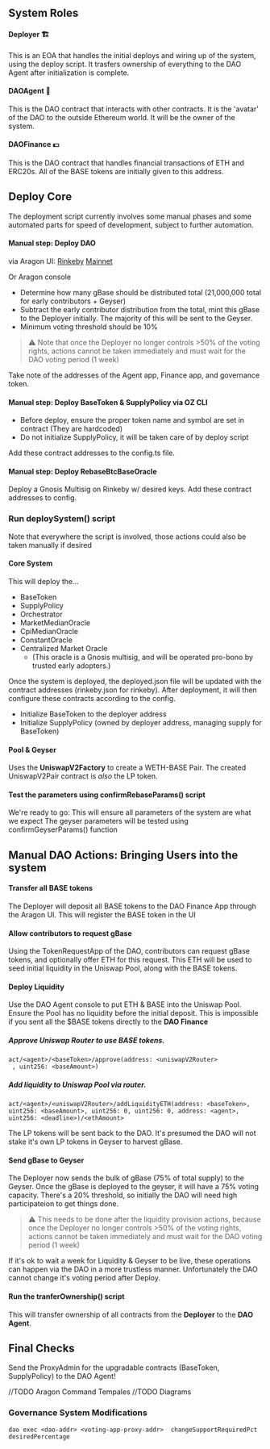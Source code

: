 ## System Roles 
#### Deployer 🏗
This is an EOA that handles the initial deploys and wiring up of the system, using the deploy script. It trasfers ownership of everything to the DAO Agent after initialization is complete.

#### DAOAgent 🤖
This is the DAO contract that interacts with other contracts. It is the 'avatar' of the DAO to the outside Ethereum world. It will be the owner of the system.

#### DAOFinance 💵
This is the DAO contract that handles financial transactions of ETH and ERC20s. All of the BASE tokens are initially given to this address.

## Deploy Core
The deployment script currently involves some manual phases and some automated parts for speed of development, subject to further automation.

#### Manual step: Deploy DAO 

via Aragon UI:
[Rinkeby](https://rinkeby.aragon.org/#/)
[Mainnet](https://aragon.org/#/)

Or Aragon console

- Determine how many gBase should be distributed total (21,000,000 total for early contributors + Geyser)
- Subtract the early contributor distribution from the total, mint this gBase to the Deployer initially. The majority of this will be sent to the Geyser.
- Minimum voting threshold should be 10%

>⚠️ Note that once the Deployer no longer controls >50% of the voting rights, actions cannot be taken immediately and must wait for the DAO voting period (1 week)

Take note of the addresses of the Agent app, Finance app, and governance token.

#### Manual step: Deploy BaseToken & SupplyPolicy via OZ CLI
- Before deploy, ensure the proper token name and symbol are set in contract (They are hardcoded)
- Do not initialize SupplyPolicy, it will be taken care of by deploy script

Add these contract addresses to the config.ts file.

#### Manual step: Deploy RebaseBtcBaseOracle
Deploy a Gnosis Multisig on Rinkeby w/ desired keys.
Add these contract addresses to config.


### Run deploySystem() script
Note that everywhere the script is involved, those actions could also be taken manually if desired

#### Core System
This will deploy the...
- BaseToken
- SupplyPolicy
- Orchestrator
- MarketMedianOracle
- CpiMedianOracle
- ConstantOracle
- Centralized Market Oracle
    - (This oracle is a Gnosis multisig, and will be operated pro-bono by trusted early adopters.)

Once the system is deployed, the deployed.json file will be updated with the contract addresses (rinkeby.json for rinkeby).
After deployment, it will then configure these contracts according to the config.

- Initialize BaseToken to the deployer address
- Initialize SupplyPolicy (owned by deployer address, managing supply for BaseToken)

#### Pool & Geyser
Uses the **UniswapV2Factory** to create a WETH-BASE Pair. The created UniswapV2Pair contract is *also* the LP token.

#### Test the parameters using confirmRebaseParams() script
We're ready to go:
This will ensure all parameters of the system are what we expect
The geyser parameters will be tested using confirmGeyserParams() function

## Manual DAO Actions: Bringing Users into the system

#### Transfer all BASE tokens
The Deployer will deposit all BASE tokens to the DAO Finance App through the Aragon UI. This will register the BASE token in the UI

#### Allow contributors to request gBase
Using the TokenRequestApp of the DAO, contributors can request gBase tokens, and optionally offer ETH for this request. This ETH will be used to seed initial liquidity in the Uniswap Pool, along with the BASE tokens.

#### Deploy Liquidity
Use the DAO Agent console to put ETH & BASE into the Uniswap Pool. Ensure the Pool has no liquidity before the initial deposit. This is impossible if you sent all the $BASE tokens directly to the **DAO Finance**

##### Approve Uniswap Router to use BASE tokens.
```
act/<agent>/<baseToken>/approve(address: <uniswapV2Router>
 , uint256: <baseAmount>)
```

##### Add liquidity to Uniswap Pool via router.
```
act/<agent>/<uniswapV2Router>/addLiquidityETH(address: <baseToken>, uint256: <baseAmount>, uint256: 0, uint256: 0, address: <agent>, uint256: <deadline>)/<ethAmount>
```

The LP tokens will be sent back to the DAO. It's presumed the DAO will not stake it's own LP tokens in Geyser to harvest gBase.

#### Send gBase to Geyser
The Deployer now sends the bulk of gBase (75% of total supply) to the Geyser. Once the gBase is deployed to the geyser, it will have a 75% voting capacity.
There's a 20% threshold, so initially the DAO will need high participateion to get things done.

>⚠️ This needs to be done after the liquidity provision actions, because once the Deployer no longer controls >50% of the voting rights, actions cannot be taken immediately and must wait for the DAO voting period (1 week)

If it's ok to wait a week for Liquidity & Geyser to be live, these operations can happen via the DAO in a more trustless manner.
Unfortunately the DAO cannot change it's voting period after Deploy.

#### Run the tranferOwnership() script
This will transfer ownership of all contracts from the **Deployer** to the **DAO Agent**.

## Final Checks
Send the ProxyAdmin for the upgradable contracts (BaseToken, SupplyPolicy) to the DAO Agent!

//TODO Aragon Command Tempales
//TODO Diagrams


### Governance System Modifications
```dao exec <dao-addr> <voting-app-proxy-addr>  changeSupportRequiredPct  desiredPercentage```